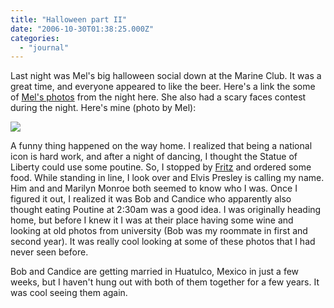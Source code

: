 ```yaml
---
title: "Halloween part II"
date: "2006-10-30T01:38:25.000Z"
categories: 
  - "journal"
---
```


Last night was Mel's big halloween social down at the Marine Club. It was a great time, and everyone appeared to like the beer. Here's a link the some of [Mel's photos](http://flickr.com/photos/2bitstudios/sets/72157594350629925/) from the night here. She also had a scary faces contest during the night. Here's mine (photo by Mel):

[![](http://static.flickr.com/115/282704372_518c6f25a5.jpg)](http://flickr.com/photo_zoom.gne?id=282704372&size=m&context=set-72157594350546105)

A funny thing happened on the way home. I realized that being a national icon is hard work, and after a night of dancing, I thought the Statue of Liberty could use some poutine. So, I stopped by [Fritz](http://www.dinehere.ca/restaurant.asp?r=1260) and ordered some food. While standing in line, I look over and Elvis Presley is calling my name. Him and and Marilyn Monroe both seemed to know who I was. Once I figured it out, I realized it was Bob and Candice who apparently also thought eating Poutine at 2:30am was a good idea. I was originally heading home, but before I knew it I was at their place having some wine and looking at old photos from university (Bob was my roommate in first and second year). It was really cool looking at some of these photos that I had never seen before.

Bob and Candice are getting married in Huatulco, Mexico in just a few weeks, but I haven't hung out with both of them together for a few years. It was cool seeing them again.
